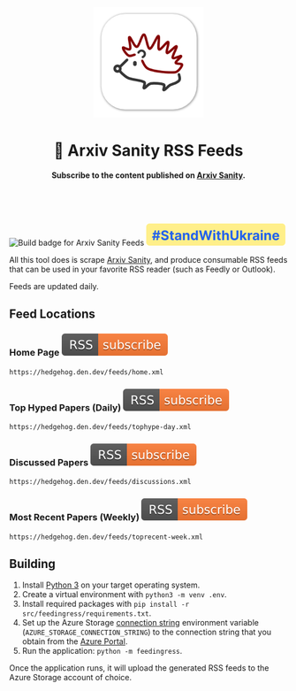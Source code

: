 <div align="center">
	<img alt="Arxiv Sanity Feeds" src="images/logo.png" width="200" height="200" />
	<h1>🦔 Arxiv Sanity RSS Feeds</h1>
	<p>
		<b>Subscribe to the content published on <a href="http://www.arxiv-sanity.com">Arxiv Sanity</a>.</b>
	</p>
	<br>
	<br>
	<br>
</div>

![Build badge for Arxiv Sanity Feeds](https://github.com/dend/arxiv-sanity-feeds/actions/workflows/spawnfeed.yml/badge.svg) [![Stand With Ukraine](https://raw.githubusercontent.com/vshymanskyy/StandWithUkraine/main/badges/StandWithUkraine.svg)](https://den.dev/ukraine)

All this tool does is scrape [Arxiv Sanity](http://www.arxiv-sanity.com), and produce consumable RSS feeds that can be used in your favorite RSS reader (such as Feedly or Outlook).

Feeds are updated daily.

## Feed Locations

### Home Page [![Subscribe to Home Page feed](images/subscribe.svg)](https://hedgehog.den.dev/feeds/home.xml)

```http
https://hedgehog.den.dev/feeds/home.xml
```
### Top Hyped Papers (Daily) [![Subscribe to Top Hyped Papers (Daily) feed](images/subscribe.svg)](https://hedgehog.den.dev/feeds/tophype-day.xml)

```http
https://hedgehog.den.dev/feeds/tophype-day.xml
```

### Discussed Papers [![Subscribe to Discussed Papers feed](images/subscribe.svg)](https://hedgehog.den.dev/feeds/discussions.xml)

```http
https://hedgehog.den.dev/feeds/discussions.xml
```

### Most Recent Papers (Weekly) [![Subscribe to Most Recent Papers (Weekly) feed](images/subscribe.svg)](https://hedgehog.den.dev/feeds/toprecent-week.xml)

```http
https://hedgehog.den.dev/feeds/toprecent-week.xml
```

## Building

1. Install [Python 3](https://www.python.org/) on your target operating system.
2. Create a virtual environment with `python3 -m venv .env`.
3. Install required packages with `pip install -r src/feedingress/requirements.txt`.
4. Set up the Azure Storage [connection string](https://docs.microsoft.com/azure/storage/common/storage-account-keys-manage?tabs=azure-portal) environment variable (`AZURE_STORAGE_CONNECTION_STRING`) to the connection string that you obtain from the [Azure Portal](https://portal.azure.com).
5. Run the application: `python -m feedingress`.

Once the application runs, it will upload the generated RSS feeds to the Azure Storage account of choice.
